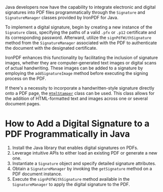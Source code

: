 Java developers now have the capability to integrate electronic and digital signatures into PDF files programmatically through the `Signature` and `SignatureManager` classes provided by IronPDF for Java.

To implement a digital signature, begin by creating a new instance of the `Signature` class, specifying the paths of a valid `.pfx` or `.p12` certificate and its corresponding password. Afterward, utilize the `signPdfWithSignature` method from the `SignatureManager` associated with the PDF to authenticate the document with the designated certificate.

IronPDF enhances this functionality by facilitating the inclusion of signature images, whether they are computer-generated text images or digital scans of actual handwriting. These images can be added to a signature by employing the `addSignatureImage` method before executing the signing process on the PDF.

If there's a necessity to incorporate a handwritten-style signature directly onto a PDF page, the [`HtmlStamper`](https://ironpdf.com/java/object-reference/api/com/ironsoftware/ironpdf/stamp/HtmlStamper.html) class can be used. This class allows for the addition of HTML-formatted text and images across one or several document pages.

# How to Add a Digital Signature to a PDF Programmatically in Java

1. Install the Java library that enables digital signatures on PDFs.
2. Leverage intuitive APIs to either load an existing PDF or generate a new one.
3. Instantiate a `Signature` object and specify detailed signature attributes.
4. Obtain a `SignatureManager` by invoking the `getSignature` method on a PDF document instance.
5. Execute the `signPdfWithSignature` method available in the `SignatureManager` to apply the digital signature to the PDF.